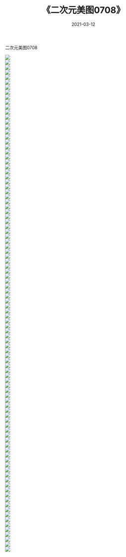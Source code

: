 ﻿---
layout: post
title:  《二次元美图0708》
date:   2021-03-12
img: http://imgx.orgx.ga/二次元/2021/二次元美图0708/000.jpg
categories: [美女, 清纯, 唯美]
---

二次元美图0708

 ![](http://imgx.orgx.ga/二次元/2021/二次元美图0708/001.png) <br>![](http://imgx.orgx.ga/二次元/2021/二次元美图0708/002.png) <br>![](http://imgx.orgx.ga/二次元/2021/二次元美图0708/003.png) <br>![](http://imgx.orgx.ga/二次元/2021/二次元美图0708/004.png) <br>![](http://imgx.orgx.ga/二次元/2021/二次元美图0708/005.png) <br>![](http://imgx.orgx.ga/二次元/2021/二次元美图0708/006.png) <br>![](http://imgx.orgx.ga/二次元/2021/二次元美图0708/007.png) <br>![](http://imgx.orgx.ga/二次元/2021/二次元美图0708/008.png) <br>![](http://imgx.orgx.ga/二次元/2021/二次元美图0708/009.png) <br>![](http://imgx.orgx.ga/二次元/2021/二次元美图0708/010.png) <br>![](http://imgx.orgx.ga/二次元/2021/二次元美图0708/011.png) <br>![](http://imgx.orgx.ga/二次元/2021/二次元美图0708/012.png) <br>![](http://imgx.orgx.ga/二次元/2021/二次元美图0708/013.png) <br>![](http://imgx.orgx.ga/二次元/2021/二次元美图0708/014.png) <br>![](http://imgx.orgx.ga/二次元/2021/二次元美图0708/015.png) <br>![](http://imgx.orgx.ga/二次元/2021/二次元美图0708/016.png) <br>![](http://imgx.orgx.ga/二次元/2021/二次元美图0708/017.png) <br>![](http://imgx.orgx.ga/二次元/2021/二次元美图0708/018.png) <br>![](http://imgx.orgx.ga/二次元/2021/二次元美图0708/019.png) <br>![](http://imgx.orgx.ga/二次元/2021/二次元美图0708/020.png) <br>![](http://imgx.orgx.ga/二次元/2021/二次元美图0708/021.png) <br>![](http://imgx.orgx.ga/二次元/2021/二次元美图0708/022.png) <br>![](http://imgx.orgx.ga/二次元/2021/二次元美图0708/023.png) <br>![](http://imgx.orgx.ga/二次元/2021/二次元美图0708/024.png) <br>![](http://imgx.orgx.ga/二次元/2021/二次元美图0708/025.png) <br>![](http://imgx.orgx.ga/二次元/2021/二次元美图0708/026.png) <br>![](http://imgx.orgx.ga/二次元/2021/二次元美图0708/027.png) <br>![](http://imgx.orgx.ga/二次元/2021/二次元美图0708/028.png) <br>![](http://imgx.orgx.ga/二次元/2021/二次元美图0708/029.png) <br>![](http://imgx.orgx.ga/二次元/2021/二次元美图0708/030.png) <br>![](http://imgx.orgx.ga/二次元/2021/二次元美图0708/031.png) <br>![](http://imgx.orgx.ga/二次元/2021/二次元美图0708/032.png) <br>![](http://imgx.orgx.ga/二次元/2021/二次元美图0708/033.png) <br>![](http://imgx.orgx.ga/二次元/2021/二次元美图0708/034.png) <br>![](http://imgx.orgx.ga/二次元/2021/二次元美图0708/035.png) <br>![](http://imgx.orgx.ga/二次元/2021/二次元美图0708/036.png) <br>![](http://imgx.orgx.ga/二次元/2021/二次元美图0708/037.png) <br>![](http://imgx.orgx.ga/二次元/2021/二次元美图0708/038.png) <br>![](http://imgx.orgx.ga/二次元/2021/二次元美图0708/039.png) <br>![](http://imgx.orgx.ga/二次元/2021/二次元美图0708/040.png) <br>![](http://imgx.orgx.ga/二次元/2021/二次元美图0708/041.png) <br>![](http://imgx.orgx.ga/二次元/2021/二次元美图0708/042.png) <br>![](http://imgx.orgx.ga/二次元/2021/二次元美图0708/043.png) <br>![](http://imgx.orgx.ga/二次元/2021/二次元美图0708/044.png) <br>![](http://imgx.orgx.ga/二次元/2021/二次元美图0708/045.png) <br>![](http://imgx.orgx.ga/二次元/2021/二次元美图0708/046.png) <br>![](http://imgx.orgx.ga/二次元/2021/二次元美图0708/047.png) <br>![](http://imgx.orgx.ga/二次元/2021/二次元美图0708/048.png) <br>![](http://imgx.orgx.ga/二次元/2021/二次元美图0708/049.png) <br>![](http://imgx.orgx.ga/二次元/2021/二次元美图0708/050.png) <br>![](http://imgx.orgx.ga/二次元/2021/二次元美图0708/051.png) <br>![](http://imgx.orgx.ga/二次元/2021/二次元美图0708/052.png) <br>![](http://imgx.orgx.ga/二次元/2021/二次元美图0708/053.png) <br>![](http://imgx.orgx.ga/二次元/2021/二次元美图0708/054.png) <br>![](http://imgx.orgx.ga/二次元/2021/二次元美图0708/055.png) <br>![](http://imgx.orgx.ga/二次元/2021/二次元美图0708/056.png) <br>![](http://imgx.orgx.ga/二次元/2021/二次元美图0708/057.png) <br>![](http://imgx.orgx.ga/二次元/2021/二次元美图0708/058.png) <br>![](http://imgx.orgx.ga/二次元/2021/二次元美图0708/059.png) <br>![](http://imgx.orgx.ga/二次元/2021/二次元美图0708/060.png) <br>![](http://imgx.orgx.ga/二次元/2021/二次元美图0708/061.png) <br>![](http://imgx.orgx.ga/二次元/2021/二次元美图0708/062.png) <br>![](http://imgx.orgx.ga/二次元/2021/二次元美图0708/063.png) <br>![](http://imgx.orgx.ga/二次元/2021/二次元美图0708/064.png) <br>![](http://imgx.orgx.ga/二次元/2021/二次元美图0708/065.png) <br>![](http://imgx.orgx.ga/二次元/2021/二次元美图0708/066.png) <br>![](http://imgx.orgx.ga/二次元/2021/二次元美图0708/067.png) <br>![](http://imgx.orgx.ga/二次元/2021/二次元美图0708/068.png) <br>![](http://imgx.orgx.ga/二次元/2021/二次元美图0708/069.png) <br>![](http://imgx.orgx.ga/二次元/2021/二次元美图0708/070.png) <br>![](http://imgx.orgx.ga/二次元/2021/二次元美图0708/071.png) <br>![](http://imgx.orgx.ga/二次元/2021/二次元美图0708/072.png) <br>![](http://imgx.orgx.ga/二次元/2021/二次元美图0708/073.png) <br>![](http://imgx.orgx.ga/二次元/2021/二次元美图0708/074.png) <br>![](http://imgx.orgx.ga/二次元/2021/二次元美图0708/075.png) <br>![](http://imgx.orgx.ga/二次元/2021/二次元美图0708/076.png) <br>![](http://imgx.orgx.ga/二次元/2021/二次元美图0708/077.png) <br>![](http://imgx.orgx.ga/二次元/2021/二次元美图0708/078.png) <br>![](http://imgx.orgx.ga/二次元/2021/二次元美图0708/079.png) <br>![](http://imgx.orgx.ga/二次元/2021/二次元美图0708/080.png) <br>![](http://imgx.orgx.ga/二次元/2021/二次元美图0708/081.png) <br>![](http://imgx.orgx.ga/二次元/2021/二次元美图0708/082.png) <br>![](http://imgx.orgx.ga/二次元/2021/二次元美图0708/083.png) <br>![](http://imgx.orgx.ga/二次元/2021/二次元美图0708/084.png) <br>![](http://imgx.orgx.ga/二次元/2021/二次元美图0708/085.png) <br>![](http://imgx.orgx.ga/二次元/2021/二次元美图0708/086.png) <br>![](http://imgx.orgx.ga/二次元/2021/二次元美图0708/087.png) <br>![](http://imgx.orgx.ga/二次元/2021/二次元美图0708/088.png) <br>![](http://imgx.orgx.ga/二次元/2021/二次元美图0708/089.png) <br>![](http://imgx.orgx.ga/二次元/2021/二次元美图0708/090.png) <br>![](http://imgx.orgx.ga/二次元/2021/二次元美图0708/091.png) <br>![](http://imgx.orgx.ga/二次元/2021/二次元美图0708/092.png) <br>![](http://imgx.orgx.ga/二次元/2021/二次元美图0708/093.png) <br>![](http://imgx.orgx.ga/二次元/2021/二次元美图0708/094.png) <br>![](http://imgx.orgx.ga/二次元/2021/二次元美图0708/095.png) <br>![](http://imgx.orgx.ga/二次元/2021/二次元美图0708/096.png) <br>![](http://imgx.orgx.ga/二次元/2021/二次元美图0708/097.png) <br>![](http://imgx.orgx.ga/二次元/2021/二次元美图0708/098.png) <br>![](http://imgx.orgx.ga/二次元/2021/二次元美图0708/099.png) <br>![](http://imgx.orgx.ga/二次元/2021/二次元美图0708/100.png) <br>
